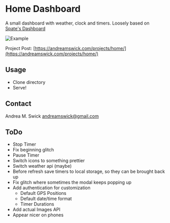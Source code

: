 # Home Dashboard

A small dashboard with weather, clock and timers. Loosely based on [Spate's Dashboard](https://github.com/spatie/dashboard.spatie.be/)

![Example](https://andreamswick.com/img/mockups/apps/home-dashboard.JPG)

Project Post: [https://andreamswick.com/projects/home/](https://andreamswick.com/projects/home/)

## Usage

- Clone directory
- Serve!

## Contact

Andrea M. Swick
andreamswick@gmail.com

## ToDo

- Stop Timer
- Fix beginning glitch
- Pause Timer
- Switch icons to something prettier
- Switch weather api (maybe)
- Before refresh save timers to local storage, so they can be brought back up
- Fix glitch where sometimes the modal keeps popping up
- Add authentication for customization
  - Default GPS Positions
  - Default date/time format
  - Timer Durations
- Add actual Images API
- Appear nicer on phones